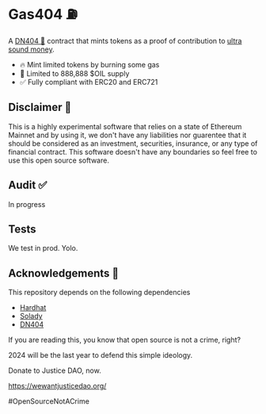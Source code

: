 # Gas404 ⛽

A [DN404 🥜](https://github.com/Vectorized/dn404) contract that mints tokens as a proof of contribution to [ultra sound money](https://ultrasound.money/).

- 🔥 Mint limited tokens by burning some gas
- 💎 Limited to 888,888 $OIL supply
- ✅ Fully compliant with ERC20 and ERC721

## Disclaimer 🧪

This is a highly experimental software that relies on a state of Ethereum Mainnet and by using it, we don't have any liabilities nor guarentee that it should be considered as an investment, securities, insurance, or any type of financial contract. This software doesn't have any boundaries so feel free to use this open source software.

## Audit ✅

In progress

## Tests

We test in prod. Yolo.

## Acknowledgements 📙

This repository depends on the following dependencies

- [Hardhat](https://hardhat.org)
- [Solady](https://github.com/vectorized/solady)
- [DN404](https://github.com/Vectorized/dn404)

If you are reading this, you know that open source is not a crime, right?

2024 will be the last year to defend this simple ideology.

Donate to Justice DAO, now.

https://wewantjusticedao.org/

#OpenSourceNotACrime
